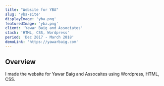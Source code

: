 ```yaml
---
title: "Website for YBA"
slug: 'yba-site'
displayImage: 'yba.png'
featuredImage: 'yba.png'
client: 'Yawar Baig and Associates'
stack: 'HTML, CSS, Wordpress'
period: 'Dec 2017 - March 2018'
demoLink: 'https://yawarbaig.com'
---
```


## Overview
I made the website for Yawar Baig and Assocaites using Wordpress, HTML, CSS.

